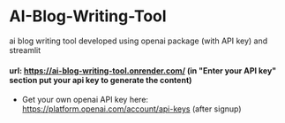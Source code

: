 # AI-Blog-Writing-Tool
ai blog writing tool developed using openai package (with API key) and streamlit

#### url: https://ai-blog-writing-tool.onrender.com/ (in "Enter your API key" section put your api key to generate the content)
- Get your own openai API key here: https://platform.openai.com/account/api-keys (after signup)
